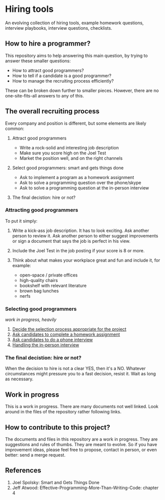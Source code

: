 Hiring tools
============

An evolving collection of hiring tools,
example homework questions, interview playbooks,
interview questions, checklists.

How to hire a programmer?
-------------------------

This repository aims to help answering this main question,
by trying to answer these smaller questions:

- How to attract good programmers?
- How to tell if a candidate is a good programmer?
- How to manage the recruiting process efficiently?

These can be broken down further to smaller pieces.
However, there are no one-site-fits-all answers to any of this.

The overall recruiting process
-------------------------------

Every company and position is different, but some elements are likely common:

1. Attract good programmers

    - Write a rock-solid and interesting job description
    - Make sure you score high on the Joel Test
    - Market the position well, and on the right channels

2. Select good programmers: smart and gets things done

    - Ask to implement a program as a homework assignment
    - Ask to solve a programming question over the phone/skype
    - Ask to solve a programming question at the in-person interview

3. The final decistion: hire or not?

### Attracting good programmers

To put it simply:

1. Write a kick-ass job description. It has to look exciting.
   Ask another person to review it. 
   Ask another person to either suggest improvements or sign a document
   that says the job is perfect in his view.

2. Include the Joel Test in the job posting if your score is 8 or more.

3. Think about what makes your workplace great and fun and include it,
   for example:
   - open-space / private offices
   - high-quality chairs
   - bookshelf with relevant literature
   - brown bag lunches
   - nerfs

### Selecting good programmers

*work in progress, heavily*

1. [Decide the selection process appropriate for the project](selection-process/README.md)
2. [Ask candidates to complete a homework assignment](selection-process/homework-assignments.md)
3. [Ask candidates to do a phone interview](selection-process/phone-interviews.md)
4. [Handling the in-person interview](selection-process/interviews.md)

### The final decistion: hire or not?

When the decision to hire is not a clear YES, then it's a NO.
Whatever circumstances might pressure you to a fast decision,
resist it.
Wait as long as necessary.

Work in progress
----------------

This is a work in progress.
There are many documents not well linked.
Look around in the files of the repository rather following links.

How to contribute to this project?
----------------------------------

The documents and files in this repository are a work in progress.
They are suggestions and rules of thumbs.
They are meant to evolve.
So if you have improvement ideas, please feel free to propose,
contact in person, or even better: send a merge request.

References
----------

1. Joel Spolsky: Smart and Gets Things Done
2. Jeff Atwood: Effective-Programming-More-Than-Writing-Code: chapter 4
